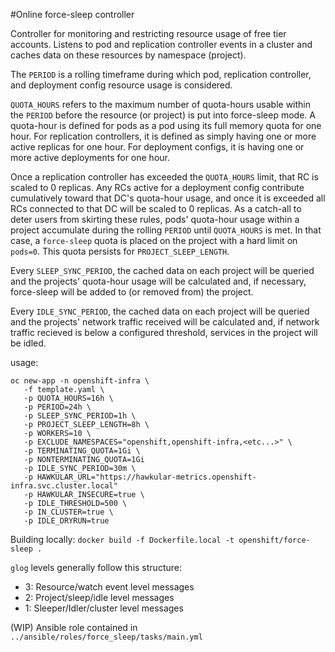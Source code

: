 #Online force-sleep controller

Controller for monitoring and restricting resource usage of free tier accounts. Listens to pod and replication controller events in a cluster and caches data on these resources by namespace (project).

The `PERIOD` is a rolling timeframe during which pod, replication controller, and deployment config resource usage is considered.

`QUOTA_HOURS` refers to the maximum number of quota-hours usable within the `PERIOD` before the resource (or project) is put into force-sleep mode. A quota-hour is defined for pods as a pod using its full memory quota for one hour. For replication controllers, it is defined as simply having one or more active replicas for one hour. For deployment configs, it is having one or more active deployments for one hour.

Once a replication controller has exceeded the `QUOTA_HOURS` limit, that RC is scaled to 0 replicas. Any RCs active for a deployment config contribute cumulatively toward that DC's quota-hour usage, and once it is exceeded all RCs connected to that DC will be scaled to 0 replicas. As a catch-all to deter users from skirting these rules, pods' quota-hour usage within a project accumulate during the rolling `PERIOD` until `QUOTA_HOURS` is met. In that case, a `force-sleep` quota is placed on the project with a hard limit on `pods=0`. This quota persists for `PROJECT_SLEEP_LENGTH`. 

Every `SLEEP_SYNC_PERIOD`, the cached data on each project will be queried and the projects' quota-hour usage will be calculated and, if necessary, force-sleep will be added to (or removed from) the project.

Every `IDLE_SYNC_PERIOD`, the cached data on each project will be queried and the projects' network traffic received will be calculated and, if network traffic recieved is below a configured threshold, services in the project will be idled.

usage:
```
oc new-app -n openshift-infra \
   -f template.yaml \
   -p QUOTA_HOURS=16h \
   -p PERIOD=24h \
   -p SLEEP_SYNC_PERIOD=1h \
   -p PROJECT_SLEEP_LENGTH=8h \
   -p WORKERS=10 \
   -p EXCLUDE_NAMESPACES="openshift,openshift-infra,<etc...>" \
   -p TERMINATING_QUOTA=1Gi \
   -p NONTERMINATING_QUOTA=1Gi
   -p IDLE_SYNC_PERIOD=30m \
   -p HAWKULAR_URL="https://hawkular-metrics.openshift-infra.svc.cluster.local"
   -p HAWKULAR_INSECURE=true \
   -p IDLE_THRESHOLD=500 \
   -p IN_CLUSTER=true \
   -p IDLE_DRYRUN=true

```

Building locally:
`docker build -f Dockerfile.local -t openshift/force-sleep .`

`glog` levels generally follow this structure:
* 3: Resource/watch event level messages
* 2: Project/sleep/idle level messages
* 1: Sleeper/Idler/cluster level messages

(WIP) Ansible role contained in `../ansible/roles/force_sleep/tasks/main.yml`
